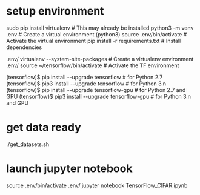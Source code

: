 
# setup environment 
sudo pip install virtualenv      # This may already be installed
python3 -m venv .env             # Create a virtual environment (python3)
source .env/bin/activate         # Activate the virtual environment
pip install -r requirements.txt  # Install dependencies


.env/ virtualenv --system-site-packages  # Create a virtualenv environment
.env/ source ~/tensorflow/bin/activate   # Activate the TF environment

(tensorflow)$ pip install --upgrade tensorflow      # for Python 2.7
(tensorflow)$ pip3 install --upgrade tensorflow     # for Python 3.n
(tensorflow)$ pip install --upgrade tensorflow-gpu  # for Python 2.7 and GPU
(tensorflow)$ pip3 install --upgrade tensorflow-gpu # for Python 3.n and GPU

# get data ready
./get_datasets.sh

# launch jupyter notebook
source .env/bin/activate
.env/ jupyter notebook TensorFlow_CIFAR.ipynb
